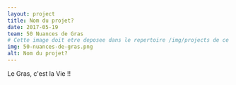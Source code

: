 ```yaml
---
layout: project
title: Nom du projet?
date: 2017-05-19
team: 50 Nuances de Gras
# Cette image doit etre deposee dans le repertoire /img/projects de ce site.
img: 50-nuances-de-gras.png
alt: Nom du projet?
---
```



Le Gras, c'est la Vie !!

